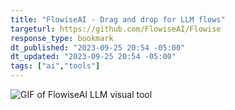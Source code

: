 ```yaml
---
title: "FlowiseAI - Drag and drop for LLM flows"
targeturl: https://github.com/FlowiseAI/Flowise
response_type: bookmark
dt_published: "2023-09-25 20:54 -05:00"
dt_updated: "2023-09-25 20:54 -05:00"
tags: ["ai","tools"]
---
```


![GIF of FlowiseAI LLM visual tool](https://github.com/FlowiseAI/Flowise/raw/main/images/flowise.gif)
